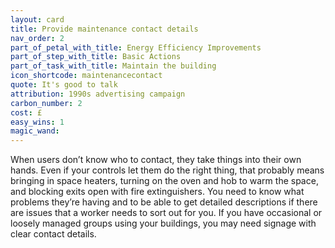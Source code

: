 ```yaml
---
layout: card
title: Provide maintenance contact details
nav_order: 2
part_of_petal_with_title: Energy Efficiency Improvements
part_of_step_with_title: Basic Actions
part_of_task_with_title: Maintain the building
icon_shortcode: maintenancecontact
quote: It's good to talk
attribution: 1990s advertising campaign 
carbon_number: 2
cost: £
easy_wins: 1
magic_wand: 
---
```


<p>When users don’t know who to contact, they take things into their own hands. Even if your controls let them do the right thing, that probably means bringing in space heaters, turning on the oven and hob to warm the space, and blocking exits open with fire extinguishers. You need to know what problems they’re having and to be able to get detailed descriptions if there are issues that a worker needs to sort out for you. If you have occasional or loosely managed groups using your buildings, you may need signage with clear contact details.</p> 
